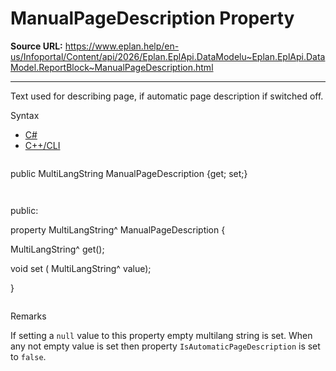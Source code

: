 # ManualPageDescription Property

**Source URL:** https://www.eplan.help/en-us/Infoportal/Content/api/2026/Eplan.EplApi.DataModelu~Eplan.EplApi.DataModel.ReportBlock~ManualPageDescription.html

---

Text used for describing page, if automatic page description if switched off.

Syntax

- [C#](#i-syntax-CS)
- [C++/CLI](#i-syntax-CPP2005)

```
```
public MultiLangString ManualPageDescription {get; set;}
```
```

```
```
public:

property MultiLangString^ ManualPageDescription {

   MultiLangString^ get();

   void set (    MultiLangString^ value);

}
```
```

Remarks

If setting a `null` value to this property empty multilang string is set. When any not empty value is set then property `IsAutomaticPageDescription` is set to `false`.
